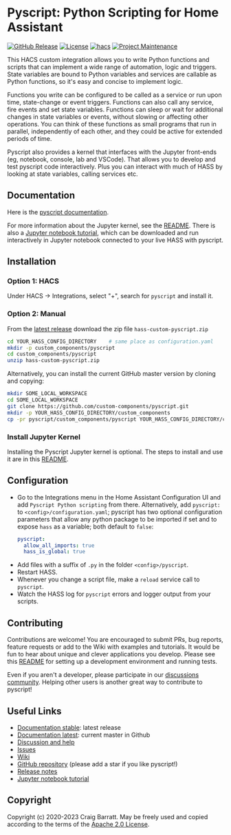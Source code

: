 # Pyscript: Python Scripting for Home Assistant

[![GitHub Release](https://img.shields.io/github/release/custom-components/pyscript.svg?style=for-the-badge)](https://github.com/custom-components/pyscript/releases)
[![License](https://img.shields.io/github/license/custom-components/pyscript.svg?style=for-the-badge)](LICENSE)
[![hacs](https://img.shields.io/badge/HACS-Default-orange.svg?style=for-the-badge)](https://github.com/hacs/integration)
[![Project Maintenance](https://img.shields.io/badge/maintainer-%40craigbarratt-blue.svg?style=for-the-badge)](https://github.com/craigbarratt)

This HACS custom integration allows you to write Python functions and scripts that can implement a
wide range of automation, logic and triggers. State variables are bound to Python variables and
services are callable as Python functions, so it's easy and concise to implement logic.

Functions you write can be configured to be called as a service or run upon time, state-change or
event triggers. Functions can also call any service, fire events and set state variables.  Functions
can sleep or wait for additional changes in state variables or events, without slowing or affecting
other operations. You can think of these functions as small programs that run in parallel,
independently of each other, and they could be active for extended periods of time.

Pyscript also provides a kernel that interfaces with the Jupyter front-ends (eg, notebook, console,
lab and VSCode). That allows you to develop and test pyscript code interactively. Plus you can interact
with much of HASS by looking at state variables, calling services etc.

## Documentation

Here is the [pyscript documentation](https://hacs-pyscript.readthedocs.io/en/stable).

For more information about the Jupyter kernel, see the [README](https://github.com/craigbarratt/hass-pyscript-jupyter/blob/master/README.md).
There is also a [Jupyter notebook tutorial](https://nbviewer.jupyter.org/github/craigbarratt/hass-pyscript-jupyter/blob/master/pyscript_tutorial.ipynb),
which can be downloaded and run interactively in Jupyter notebook connected to your live HASS with pyscript.

## Installation

### Option 1: HACS

Under HACS -> Integrations, select "+", search for `pyscript` and install it.

### Option 2: Manual

From the [latest release](https://github.com/custom-components/pyscript/releases) download the zip file `hass-custom-pyscript.zip`
```bash
cd YOUR_HASS_CONFIG_DIRECTORY    # same place as configuration.yaml
mkdir -p custom_components/pyscript
cd custom_components/pyscript
unzip hass-custom-pyscript.zip
```

Alternatively, you can install the current GitHub master version by cloning and copying:
```bash
mkdir SOME_LOCAL_WORKSPACE
cd SOME_LOCAL_WORKSPACE
git clone https://github.com/custom-components/pyscript.git
mkdir -p YOUR_HASS_CONFIG_DIRECTORY/custom_components
cp -pr pyscript/custom_components/pyscript YOUR_HASS_CONFIG_DIRECTORY/custom_components
```

### Install Jupyter Kernel

Installing the Pyscript Jupyter kernel is optional.  The steps to install and use it are in
this [README](https://github.com/craigbarratt/hass-pyscript-jupyter/blob/master/README.md).

## Configuration

* Go to the Integrations menu in the Home Assistant Configuration UI and add `Pyscript Python scripting` from there. Alternatively, add `pyscript:` to `<config>/configuration.yaml`; pyscript has two optional configuration parameters that allow any python package to be imported if set and to expose `hass` as a variable; both default to `false`:
    ```yaml
    pyscript:
      allow_all_imports: true
      hass_is_global: true
    ```
* Add files with a suffix of `.py` in the folder `<config>/pyscript`.
* Restart HASS.
* Whenever you change a script file, make a `reload` service call to `pyscript`.
* Watch the HASS log for `pyscript` errors and logger output from your scripts.

## Contributing

Contributions are welcome! You are encouraged to submit PRs, bug reports, feature requests or add to
the Wiki with examples and tutorials. It would be fun to hear about unique and clever applications
you develop. Please see this [README](https://github.com/custom-components/pyscript/tree/master/tests)
for setting up a development environment and running tests.

Even if you aren't a developer, please participate in our
[discussions community](https://github.com/custom-components/pyscript/discussions).
Helping other users is another great way to contribute to pyscript!

## Useful Links

* [Documentation stable](https://hacs-pyscript.readthedocs.io/en/stable): latest release
* [Documentation latest](https://hacs-pyscript.readthedocs.io/en/latest): current master in Github
* [Discussion and help](https://github.com/custom-components/pyscript/discussions)
* [Issues](https://github.com/custom-components/pyscript/issues)
* [Wiki](https://github.com/custom-components/pyscript/wiki)
* [GitHub repository](https://github.com/custom-components/pyscript) (please add a star if you like pyscript!)
* [Release notes](https://github.com/custom-components/pyscript/releases)
* [Jupyter notebook tutorial](https://nbviewer.jupyter.org/github/craigbarratt/hass-pyscript-jupyter/blob/master/pyscript_tutorial.ipynb)

## Copyright

Copyright (c) 2020-2023 Craig Barratt.  May be freely used and copied according to the terms of the
[Apache 2.0 License](LICENSE).
